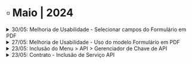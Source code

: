 # ▫️ Maio | 2024

<details>

<summary>30/05: Melhoria de Usabilidade - Selecionar campos do Formulário em PDF</summary>

O [modelo de documento](https://arquivar.gitbook.io/manual-arqged-or-colaboradores-e-franqueados/workflow/atividades/aba-minhas-atividades#id-7.-modelo-de-documento) foi alterado para dar destaque os campos de preenchimento obrigatórios e não obrigatórios.

</details>

<details>

<summary>27/05: Melhoria de Usabilidade - Uso do modelo Formulário em PDF</summary>

O [modelo de documento](https://arquivar.gitbook.io/manual-arqged-or-colaboradores-e-franqueados/workflow/atividades/aba-minhas-atividades#id-7.-modelo-de-documento) foi alterado para dar destaque os campos de preenchimento obrigatórios e não obrigatórios.

</details>

<details>

<summary>23/05: Inclusão do Menu > API > Gerenciador de Chave de API</summary>

Foi criado em [**Administração um novo Menu chamado API**](https://arquivar.gitbook.io/manual-arqged-or-colaboradores-e-franqueados/administracao/api). Seu objetivo é disponibilizar ao cliente a(s) chave(s) de acesso que será(ão) utilizada(s) para gerenciamento e controle das requisições via API.

</details>

<details>

<summary>23/05: Contrato - Inclusão de Serviço API</summary>

Foi criado um novo tipo de serviço chamado **ArqAPI.**

Este serviço terá a classificação Software e servirá para [**cobrança das requisições excedentes na utilização da API**](https://arquivar.gitbook.io/manual-arqged-or-colaboradores-e-franqueados/cliente/contratos/aba-servico/exemplos-de-calculo#arqapi) do ArqGED.

![](<../.gitbook/assets/image (42).png>)

</details>
